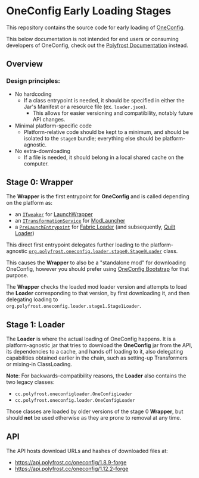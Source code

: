 # OneConfig Early Loading Stages

This repository contains the source code for early loading of [OneConfig].

This below documentation is not intended for end users or consuming developers of OneConfig, check out the
[Polyfrost Documentation] instead.

## Overview

### Design principles:
- No hardcoding
  - If a class entrypoint is needed, it should be specified in either the Jar's Manifest or a resource file (ex. `loader.json`).
    -  This allows for easier versioning and compatibility, notably future API changes.
- Minimal platform-specific code
  - Platform-relative code should be kept to a minimum, and should be isolated to the `stage0` bundle; everything else should be platform-agnostic.
- No extra-downloading
  - If a file is needed, it should belong in a local shared cache on the computer.

## Stage 0: Wrapper

The **Wrapper** is the first entrypoint for **OneConfig** and is called depending on the platform as:

- an [`ITweaker`](./stage0/src/launchwrapper/java/org/polyfrost/oneconfig/loader/stage0/launchwrapper/LaunchWrapperTweaker.java) for [LaunchWrapper]
- an [`ITransformationService`](./stage0/src/modlauncher/java/org/polyfrost/oneconfig/loader/stage0/modlauncher/ModLauncherTransformationService.java) for [ModLauncher]
- a [`PreLaunchEntrypoint`](./stage0/src/prelaunch/java/org/polyfrost/oneconfig/loader/stage0/prelaunch/FabricLikePreLaunchEntrypoint.java) for [Fabric Loader] (and subsequently, [Quilt Loader])

This direct first entrypoint delegates further loading to the platform-agnostic
[`org.polyfrost.oneconfig.loader.stage0.Stage0Loader`](./stage0/src/main/java/org/polyfrost/oneconfig/loader/stage0/Stage0Loader.java) class.

This causes the **Wrapper** to also be a "standalone mod" for downloading OneConfig, however you should prefer using
[OneConfig Bootstrap] for that purpose.

The **Wrapper** checks the loaded mod loader version and attempts to load the **Loader** corresponding to that
version, by first downloading it, and then delegating loading to `org.polyfrost.oneconfig.loader.stage1.Stage1Loader`.

## Stage 1: Loader

The **Loader** is where the actual loading of OneConfig happens. It is a platform-agnostic jar that tries to download
the **OneConfig** jar from the API, its dependencies to a cache, and hands off loading to it, also delegating 
capabilities obtained earlier in the chain, such as setting-up Transformers or mixing-in ClassLoading. 

**Note**: For backwards-compatibility reasons, the **Loader** also contains the two legacy classes:
- `cc.polyfrost.oneconfigloader.OneConfigLoader` 
- `cc.polyfrost.oneconfig.loader.OneConfigLoader`

Those classes are loaded by older versions of the stage 0 **Wrapper**, but should **not** be used otherwise as they are prone to 
removal at any time.

## API

The API hosts download URLs and hashes of downloaded files at:

- https://api.polyfrost.cc/oneconfig/1.8.9-forge
- https://api.polyfrost.cc/oneconfig/1.12.2-forge

[Polyfrost Documentation]: https://docs.polyfrost.cc/
[OneConfig]: https://github.com/Polyfrost/OneConfig

[LaunchWrapper]: https://github.com/Mojang/legacy-launcher
[ModLauncher]: https://github.com/McModLauncher/modlauncher
[Fabric Loader]: https://github.com/FabricMC/fabric-loader
[Quilt Loader]: https://github.com/QuiltMC/quilt-loader

[OneConfig Bootstrap]: https://github.com/Polyfrost/OneConfig-Bootstrap